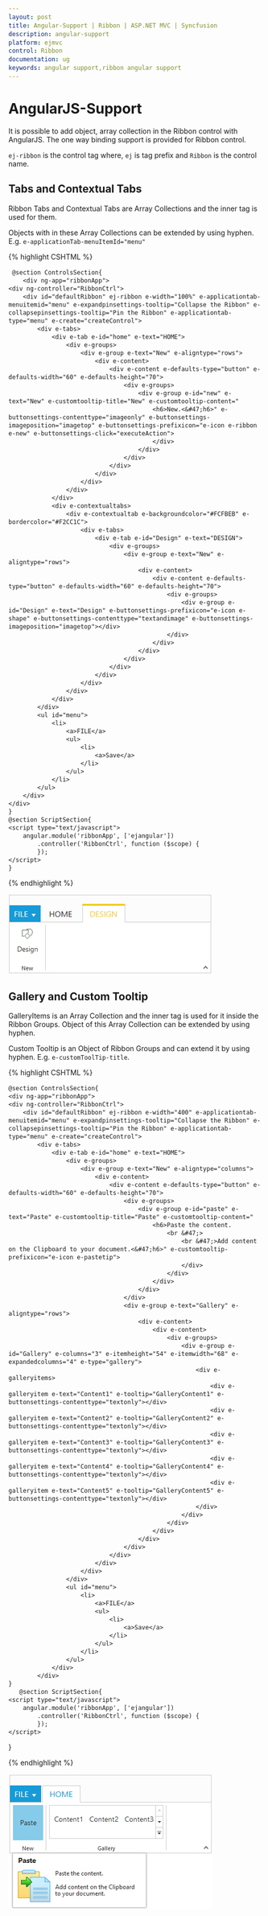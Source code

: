 ```yaml
---
layout: post
title: Angular-Support | Ribbon | ASP.NET MVC | Syncfusion
description: angular-support
platform: ejmvc
control: Ribbon
documentation: ug
keywords: angular support,ribbon angular support
---
```


# AngularJS-Support 

It is possible to add object, array collection in the Ribbon control with AngularJS. The one way binding support is provided for Ribbon control.

`ej-ribbon` is the control tag where, `ej` is tag prefix and `Ribbon` is the control name.

## Tabs and Contextual Tabs

Ribbon Tabs and Contextual Tabs are Array Collections and the inner tag is used for them.

Objects with in these Array Collections can be extended by using hyphen. E.g. `e-applicationTab-menuItemId="menu"`

{% highlight CSHTML %}

     @section ControlsSection{
        <div ng-app="ribbonApp">
    <div ng-controller="RibbonCtrl">
        <div id="defaultRibbon" ej-ribbon e-width="100%" e-applicationtab-menuitemid="menu" e-expandpinsettings-tooltip="Collapse the Ribbon" e-collapsepinsettings-tooltip="Pin the Ribbon" e-applicationtab-type="menu" e-create="createControl">
            <div e-tabs>
                <div e-tab e-id="home" e-text="HOME">
                    <div e-groups>
                        <div e-group e-text="New" e-aligntype="rows">
                            <div e-content>
                                <div e-content e-defaults-type="button" e-defaults-width="60" e-defaults-height="70">
                                    <div e-groups>
                                        <div e-group e-id="new" e-text="New" e-customtooltip-title="New" e-customtooltip-content="
                                            <h6>New.<&#47;h6>" e-buttonsettings-contenttype="imageonly" e-buttonsettings-imageposition="imagetop" e-buttonsettings-prefixicon="e-icon e-ribbon e-new" e-buttonsettings-click="executeAction">
                                            </div>
                                        </div>
                                    </div>
                                </div>
                            </div>
                        </div>
                    </div>
                </div>
                <div e-contextualtabs>
                    <div e-contextualtab e-backgroundcolor="#FCFBEB" e-bordercolor="#F2CC1C">
                        <div e-tabs>
                            <div e-tab e-id="Design" e-text="DESIGN">
                                <div e-groups>
                                    <div e-group e-text="New" e-aligntype="rows">
                                        <div e-content>
                                            <div e-content e-defaults-type="button" e-defaults-width="60" e-defaults-height="70">
                                                <div e-groups>
                                                    <div e-group e-id="Design" e-text="Design" e-buttonsettings-prefixicon="e-icon e-shape" e-buttonsettings-contenttype="textandimage" e-buttonsettings-imageposition="imagetop"></div>
                                                </div>
                                            </div>
                                        </div>
                                    </div>
                                </div>
                            </div>
                        </div>
                    </div>
                </div>
            </div>
            <ul id="menu">
                <li>
                    <a>FILE</a>
                    <ul>
                        <li>
                            <a>Save</a>
                        </li>
                    </ul>
                </li>
            </ul>
        </div>
    </div>
    }   
    @section ScriptSection{
    <script type="text/javascript">
        angular.module('ribbonApp', ['ejangular'])
            .controller('RibbonCtrl', function ($scope) {
            });
    </script>
    }

{% endhighlight %}

![](Angular-Support_images/Angular-Support_img1.png)

## Gallery and Custom Tooltip
                
GalleryItems is an Array Collection and the inner tag is used for it inside the Ribbon Groups. Object of this Array Collection can be extended by using hyphen.
 
Custom Tooltip is an Object of Ribbon Groups and can extend it by using hyphen. E.g. `e-customToolTip-title`.

{% highlight CSHTML %}

    @section ControlsSection{
    <div ng-app="ribbonApp">
    <div ng-controller="RibbonCtrl">
        <div id="defaultRibbon" ej-ribbon e-width="400" e-applicationtab-menuitemid="menu" e-expandpinsettings-tooltip="Collapse the Ribbon" e-collapsepinsettings-tooltip="Pin the Ribbon" e-applicationtab-type="menu" e-create="createControl">
            <div e-tabs>
                <div e-tab e-id="home" e-text="HOME">
                    <div e-groups>
                        <div e-group e-text="New" e-aligntype="columns">
                            <div e-content>
                                <div e-content e-defaults-type="button" e-defaults-width="60" e-defaults-height="70">
                                    <div e-groups>
                                        <div e-group e-id="paste" e-text="Paste" e-customtooltip-title="Paste" e-customtooltip-content="
                                            <h6>Paste the content.
                                                <br &#47;>
                                                    <br &#47;>Add content on the Clipboard to your document.<&#47;h6>" e-customtooltip-prefixicon="e-icon e-pastetip">
                                                    </div>
                                                </div>
                                            </div>
                                        </div>
                                    </div>
                                    <div e-group e-text="Gallery" e-aligntype="rows">
                                        <div e-content>
                                            <div e-content>
                                                <div e-groups>
                                                    <div e-group e-id="Gallery" e-columns="3" e-itemheight="54" e-itemwidth="68" e-expandedcolumns="4" e-type="gallery">
                                                        <div e-galleryitems>
                                                            <div e-galleryitem e-text="Content1" e-tooltip="GalleryContent1" e-buttonsettings-contenttype="textonly"></div>
                                                            <div e-galleryitem e-text="Content2" e-tooltip="GalleryContent2" e-buttonsettings-contenttype="textonly"></div>
                                                            <div e-galleryitem e-text="Content3" e-tooltip="GalleryContent3" e-buttonsettings-contenttype="textonly"></div>
                                                            <div e-galleryitem e-text="Content4" e-tooltip="GalleryContent4" e-buttonsettings-contenttype="textonly"></div>
                                                            <div e-galleryitem e-text="Content5" e-tooltip="GalleryContent5" e-buttonsettings-contenttype="textonly"></div>
                                                        </div>
                                                    </div>
                                                </div>
                                            </div>
                                        </div>
                                    </div>
                                </div>
                            </div>
                        </div>
                    </div>
                    <ul id="menu">
                        <li>
                            <a>FILE</a>
                            <ul>
                                <li>
                                    <a>Save</a>
                                </li>
                            </ul>
                        </li>
                    </ul>
                </div>
            </div>
    } 
       @section ScriptSection{
    <script type="text/javascript">
        angular.module('ribbonApp', ['ejangular'])
            .controller('RibbonCtrl', function ($scope) {
            });
    </script>
}

{% endhighlight %}

![](Angular-Support_images/Angular-Support_img2.png)
